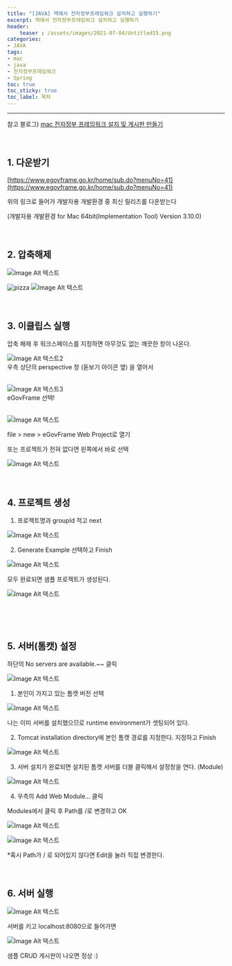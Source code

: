 ```yaml
---
title: "[JAVA] 맥에서 전자정부프레임워크 설치하고 실행하기"
excerpt: 맥에서 전자정부프레임워크 설치하고 실행하기
header: 
    teaser : /assets/images/2021-07-04/Untitled15.png
categories:
- JAVA
tags:
- mac
- java
- 전자정부프레임워크
- Spring
toc: true
toc_sticky: true
toc_label: 목차
---
```


---
참고 블로그)
[mac 전자정부 프레임워크 설치 및 게시판 만들기](https://trytoso.tistory.com/1308)
<br>
<br>
<br>

## 1. 다운받기

[https://www.egovframe.go.kr/home/sub.do?menuNo=41](https://www.egovframe.go.kr/home/sub.do?menuNo=41)

위의 링크로 들어가 개발자용 개발환경 중 최신 릴리즈를 다운받는다

(개발자용 개발환경 for Mac 64bit(Implementation Tool) Version 3.10.0)
<br>
<br>
<br>

## 2. 압축해제
![Image Alt 텍스트](/assets/images/2021-07-04/Untitled.png)
<!-- <img src="./images/2021-07-04/Untitled.png"> -->
![pizza]({{site.url}}/assets/images/meme/pizza.gif) 
![Image Alt 텍스트]({{site.url}}/assets/images/2021-07-04/Untitled.png )
<br>
<br>
<br>

## 3. 이클립스 실행

압축 해제 후 워크스페이스를 지정하면 아무것도 없는 깨끗한 창이 나온다.

![Image Alt 텍스트2](/assets/images/2021-07-04/Untitled1.png)
<br>
우측 상단의 perspective 창 (돋보기 아이콘 옆) 을 열어서 
<br>
<br>

![Image Alt 텍스트3](/assets/images/2021-07-04/Untitled2.png)
<br>
eGovFrame 선택!
<br>
<br>

![Image Alt 텍스트](/assets/images/2021-07-04/Untitled3.png)
<br>

file > new > eGovFrame Web Project로 열기

또는 프로젝트가 전혀 없다면 왼쪽에서 바로 선택

![Image Alt 텍스트](/assets/images/2021-07-04/Untitled4.png)
<br>
<br>
<br>

## 4. 프로젝트 생성

1) 프로젝트명과 groupId 적고 next

![Image Alt 텍스트](/assets/images/2021-07-04/Untitled5.png)
<br>

2) Generate Example 선택하고 Finish

![Image Alt 텍스트](/assets/images/2021-07-04/Untitled6.png)

모두 완료되면 샘플 프로젝트가 생성된다.

![Image Alt 텍스트](/assets/images/2021-07-04/Untitled7.png)


<br>
<br>
<br>

## 5. 서버(톰캣) 설정

하단의 No servers are available.~~ 클릭

![Image Alt 텍스트](/assets/images/2021-07-04/Untitled8.png)

1) 본인이 가지고 있는 톰캣 버전 선택

![Image Alt 텍스트](/assets/images/2021-07-04/Untitled9.png)

나는 이미 서버를 설치했으므로 runtime environment가 셋팅되어 있다. 

2) Tomcat installation directory에 본인 톰캣 경로를 지정한다. 지정하고 Finish

![Image Alt 텍스트](/assets/images/2021-07-04/Untitled10.png)

3) 서버 설치가 완료되면 설치된 톰캣 서버를 더블 클릭해서 설정창을 연다. (Module)

![Image Alt 텍스트](/assets/images/2021-07-04/Untitled11.png)

4) 우측의 Add Web Module... 클릭

Modules에서 클릭 후 Path를 /로 변경하고 OK

![Image Alt 텍스트](/assets/images/2021-07-04/Untitled12.png)

![Image Alt 텍스트](/assets/images/2021-07-04/Untitled13.png)

*혹시 Path가 / 로 되어있지 않다면 Edit을 눌러 직접 변경한다.
<br>
<br>
<br>
## 6. 서버 실행

![Image Alt 텍스트](/assets/images/2021-07-04/Untitled14.png)

서버를 키고 localhost:8080으로 들어가면

![Image Alt 텍스트](/assets/images/2021-07-04/Untitled15.png)

샘플 CRUD 게시판이 나오면 정상 :)